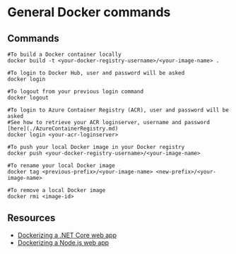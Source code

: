 # General Docker commands

## Commands

```
#To build a Docker container locally
docker build -t <your-docker-registry-username>/<your-image-name> .

#To login to Docker Hub, user and password will be asked
docker login

#To logout from your previous login command
docker logout

#To login to Azure Container Registry (ACR), user and password will be asked
#See how to retrieve your ACR loginserver, username and password [here](./AzureContainerRegistry.md)
docker login <your-acr-loginserver>

#To push your local Docker image in your Docker registry
docker push <your-docker-registry-username>/<your-image-name>

#To rename your local Docker image
docker tag <previous-prefix>/<your-image-name> <new-prefix>/<your-image-name>

#To remove a local Docker image
docker rmi <image-id>
```

## Resources

- [Dockerizing a .NET Core web app](https://docs.docker.com/engine/examples/dotnetcore/)
- [Dockerizing a Node.js web app](https://nodejs.org/docs/guides/nodejs-docker-webapp/)